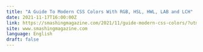 ```yaml
---
title: "A Guide To Modern CSS Colors With RGB, HSL, HWL, LAB and LCH"
date: 2021-11-17T16:00:00Z
link: https://smashingmagazine.com/2021/11/guide-modern-css-colors/?utm_medium=RSS&utm_source=news.12bit.vn
site: www.smashingmagazine.com
language: English
draft: false
---
```

